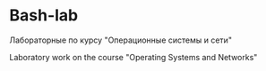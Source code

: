 # Bash-lab
Лабораторные по курсу "Операционные системы и сети"

Laboratory work on the course "Operating Systems and Networks"
